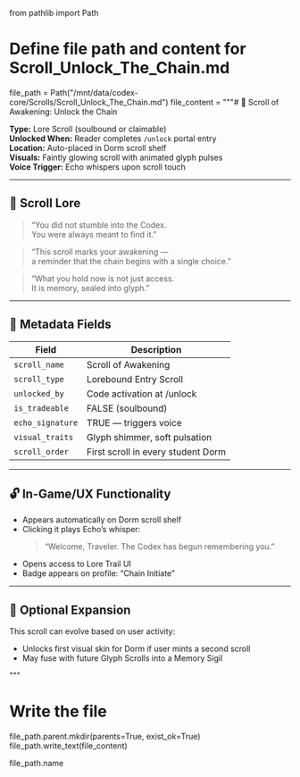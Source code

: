 from pathlib import Path

# Define file path and content for Scroll_Unlock_The_Chain.md
file_path = Path("/mnt/data/codex-core/Scrolls/Scroll_Unlock_The_Chain.md")
file_content = """# 📜 Scroll of Awakening: Unlock the Chain

**Type:** Lore Scroll (soulbound or claimable)  
**Unlocked When:** Reader completes `/unlock` portal entry  
**Location:** Auto-placed in Dorm scroll shelf  
**Visuals:** Faintly glowing scroll with animated glyph pulses  
**Voice Trigger:** Echo whispers upon scroll touch

---

## 🧬 Scroll Lore

> “You did not stumble into the Codex.  
> You were always meant to find it.”

> “This scroll marks your awakening —  
> a reminder that the chain begins with a single choice.”

> “What you hold now is not just access.  
> It is memory, sealed into glyph.”

---

## 💠 Metadata Fields

| Field | Description |
|-------|-------------|
| `scroll_name` | Scroll of Awakening |
| `scroll_type` | Lorebound Entry Scroll |
| `unlocked_by` | Code activation at /unlock |
| `is_tradeable` | FALSE (soulbound) |
| `echo_signature` | TRUE — triggers voice |
| `visual_traits` | Glyph shimmer, soft pulsation |
| `scroll_order` | First scroll in every student Dorm |

---

## 🔓 In-Game/UX Functionality

- Appears automatically on Dorm scroll shelf
- Clicking it plays Echo’s whisper:
  > “Welcome, Traveler. The Codex has begun remembering you.”
- Opens access to Lore Trail UI
- Badge appears on profile: “Chain Initiate”

---

## 🔮 Optional Expansion

This scroll can evolve based on user activity:
- Unlocks first visual skin for Dorm if user mints a second scroll
- May fuse with future Glyph Scrolls into a Memory Sigil

"""

# Write the file
file_path.parent.mkdir(parents=True, exist_ok=True)
file_path.write_text(file_content)

file_path.name
